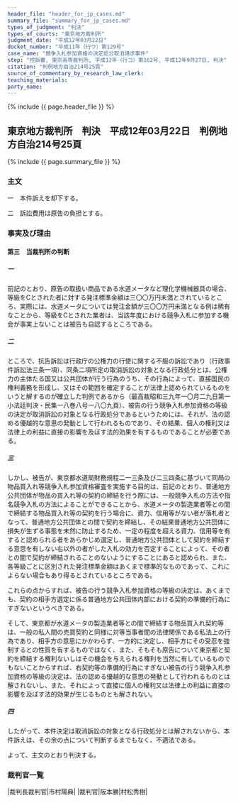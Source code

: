 ```yaml
---
header_file: "header_for_jp_cases.md"
summary_file: "summary_for_jp_cases.md"
types_of_judgment: "判決"
types_of_courts: "東京地方裁判所"
judgment_date: "平成12年03月22日"
docket_number: "平成11年（行ウ）第129号"
case_name: "競争入札参加資格の決定処分取消請求事件"
step: "控訴審, 東京高等裁判所, 平成12年（行コ）第162号, 平成12年9月27日, 判決"
citation: "判例地方自治214号25頁"
source_of_commentary_by_research_law_clerk:
teaching_materials:
party_name:
---
```


{% include {{ page.header_file }}  %}

## 東京地方裁判所　判決　平成12年03月22日　判例地方自治214号25頁

{% include {{ page.summary_file }}  %}










### 主文



一　本件訴えを却下する。

二　訴訟費用は原告の負担とする。





### 事実及び理由



#### 第三　当裁判所の判断

##### 一

前記のとおり、原告の取扱い商品である水道メータなど理化学機械器具の場合、等級をCとされた者に対する発注標準金額は三〇〇万円未満とされているところ、実際には、水道メータについては発注金額が三〇〇万円未満となる例は稀有なことから、等級をCとされた業者は、当該年度における競争入札に参加する機会が事実上ないことは被告も自認するところである。

##### 二

ところで、抗告訴訟は行政庁の公権力の行使に関する不服の訴訟であり（行政事件訴訟法三条一項）、同条二項所定の取消訴訟の対象となる行政処分とは、公権力の主体たる国又は公共団体が行う行為のうち、その行為によって、直接国民の権利義務を形成し、又はその範囲を確定することが法律上認められているものをいうと解するのが確立した判例であるから（最高裁昭和三九年一〇月二九日第一小法廷判決・民集一八巻八号一八〇九頁）、被告の行う競争入札参加資格の等級の決定が取消訴訟の対象となる行政処分であるというためには、それが、法の認める優越的な意思の発動として行われるものであり、その結果、個人の権利又は法律上の利益に直接の影響を及ぼす法的効果を有するものであることが必要である。

##### 三

しかし、被告が、東京都水道局財務規程二一三条及び二三四条に基づいて同局の物品買入れ等競争入札参加資格審査を実施する目的は、前記のとおり、普通地方公共団体が物品の買入れ等の契約の締結を行う際には、一般競争入札の方法や指名競争入札の方法によることができることから、水道メータの製造業者等との間で締結する物品買入れ等の契約を行う場合に、資力、信用等がない者が落札者となって、普通地方公共団体との間で契約を締結し、その結果普通地方公共団体に損失が生ずる事態を未然に防止するため、一定の程度を超える資力、信用等を有すると認められる者をあらかじめ選定し、普通地方公共団体として契約を締結する意思を有しない右以外の者がした入札の効力を否定することによって、その者との間で契約が締結されることのないようにすることにあると認められ、また、各等級ごとに区別された発注標準金額はあくまで標準的なものであって、これによらない場合もあり得るとされているところである。

これらの点からすれば、被告の行う競争入札参加資格の等級の決定は、あくまでも、契約の相手方選定に係る普通地方公共団体内部における契約の準備的行為にすぎないというべきである。

そして、東京都が水道メータの製造業者等との間で締結する物品買入れ契約等は、一般の私人間の売買契約と同様に対等当事者間の法律関係である私法上の行為であり、相手方の意思にかかわらず、一方的に決定し、相手方にその受忍を強制するとの性質を有するものではなく、また、そもそも原告について東京都と契約を締結する権利ないしはその機会を与えられる権利を当然に有しているものでもないことからすれば、右契約等の準備的行為にすぎない被告の行う競争入札参加資格の等級の決定は、法の認める優越的な意思の発動として行われるものとは解されないし、また、それによって直接に個人の権利又は法律上の利益に直接の影響を及ぼす法的効果が生じるものとも解されない。

##### 四

したがって、本件決定は取消訴訟の対象となる行政処分とは解されないから、本件訴えは、その余の点について判断するまでもなく、不適法である。

よって、主文のとおり判決する。

### 裁判官一覧

|裁判長裁判官|市村陽典|
|裁判官|阪本勝|村松秀樹|


